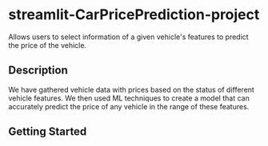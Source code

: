 # streamlit-CarPricePrediction-project

Allows users to select information of a given vehicle's features to predict the price of the vehicle.

## Description

We have gathered vehicle data with prices based on the status of different vehicle features. 
We then used ML techniques to create a model that can accurately predict the price of any vehicle in the range of these features.

## Getting Started
